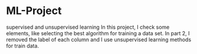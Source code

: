 # ML-Project
supervised and unsupervised learning
In this project, I check some elements, like selecting the best algorithm for training a data set.
In part 2, I removed the label of each column and I use unsupervised learning methods for train data.
